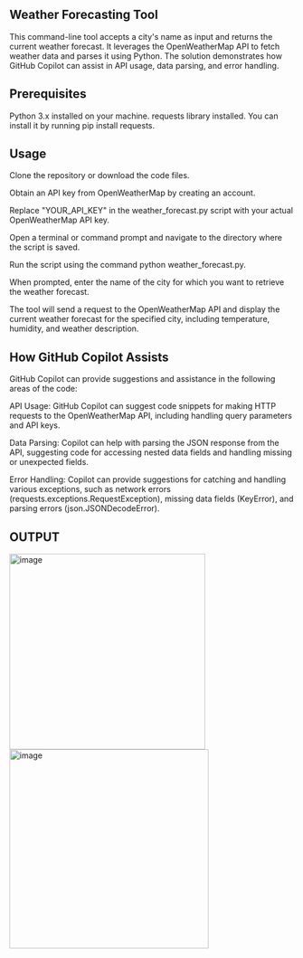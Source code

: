## Weather Forecasting Tool
This command-line tool accepts a city's name as input and returns the current weather forecast. It leverages the OpenWeatherMap API to fetch weather data and parses it using Python. The solution demonstrates how GitHub Copilot can assist in API usage, data parsing, and error handling.

## Prerequisites
Python 3.x installed on your machine.
requests library installed. You can install it by running pip install requests.
## Usage
Clone the repository or download the code files.

Obtain an API key from OpenWeatherMap by creating an account.

Replace "YOUR_API_KEY" in the weather_forecast.py script with your actual OpenWeatherMap API key.

Open a terminal or command prompt and navigate to the directory where the script is saved.

Run the script using the command python weather_forecast.py.

When prompted, enter the name of the city for which you want to retrieve the weather forecast.

The tool will send a request to the OpenWeatherMap API and display the current weather forecast for the specified city, including temperature, humidity, and weather description.

## How GitHub Copilot Assists
GitHub Copilot can provide suggestions and assistance in the following areas of the code:

API Usage: 
GitHub Copilot can suggest code snippets for making HTTP requests to the OpenWeatherMap API, including handling query parameters and API keys.

Data Parsing: 
Copilot can help with parsing the JSON response from the API, suggesting code for accessing nested data fields and handling missing or unexpected fields.

Error Handling: 
Copilot can provide suggestions for catching and handling various exceptions, such as network errors (requests.exceptions.RequestException), missing data fields (KeyError), and parsing errors (json.JSONDecodeError).

## OUTPUT
<img width="346" alt="image" src="https://github.com/Venkat-polagani7/Weather-Forecasting-Tool/assets/103422239/ef6d6a71-47a0-43b9-85fe-9ea95bd8c8c4">
<img width="352" alt="image" src="https://github.com/Venkat-polagani7/Weather-Forecasting-Tool/assets/103422239/6e661ad5-0317-46a5-99b6-76cdf88cf23b">


